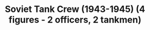 ---
layout: product
title: "Soviet Tank Crew (1943-1945) (4 figures - 2 officers, 2 tankmen)                                                                                                                                "
price: "TBA" 
desc: "Maketa"
img_path: "/assets/img/ICM 35351.webp"
brand: "N/A"
available: false
special_offer: false
new: false
soon: false
cat: "010000"
subcat: "013600"
subsubcat: "0N/A"
sifra: "ICM 35351"
popular: false
---